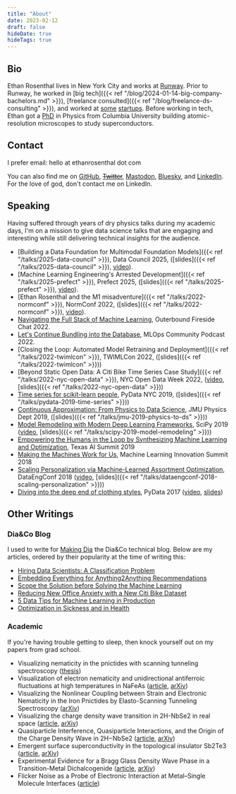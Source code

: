 ```yaml
---
title: "About"
date: 2023-02-12
draft: false
hideDate: true
hideTags: true
---
```


## Bio

Ethan Rosenthal lives in New York City and works at [Runway](https://runwayml.com/). Prior to Runway, he worked in [big tech]({{< ref "/blog/2024-01-14-big-company-bachelors.md" >}}), [freelance consulted]({{< ref "/blog/freelance-ds-consulting" >}}), and worked at [some](https://www.dia.com/) [startups](https://www.birchbox.com/). Before working in tech, Ethan got a [PhD](https://physics.ethanrosenthal.com/) in Physics from Columbia University building atomic-resolution microscopes to study superconductors.


## Contact

I prefer email: hello at ethanrosenthal dot com


You can also find me on [GitHub](https://github.com/EthanRosenthal), ~~[Twitter](https://twitter.com/eprosenthal)~~, [Mastodon](https://recsys.social/@ethanrosenthal), [Bluesky](https://bsky.app/profile/ethanrosenthal.com), and [LinkedIn](https://www.linkedin.com/in/ethanrosenthal/). For the love of god, don't contact me on LinkedIn.


## Speaking

Having suffered through years of dry physics talks during my academic days, I'm on a mission to give data science talks that are engaging and interesting while still delivering technical insights for the audience.

- [Building a Data Foundation for Multimodal Foundation Models]({{< ref "/talks/2025-data-council" >}}), Data Council 2025, ([slides]({{< ref "/talks/2025-data-council" >}}), [video](https://youtu.be/6kf58xD5s3Q?si=3vYEH9EXeAKb4KAI)).
- [Machine Learning Engineering's Arrested Development]({{< ref "/talks/2025-prefect" >}}), Prefect 2025, ([slides]({{< ref "/talks/2025-prefect" >}}), [video](https://www.prefect.io/summit-machine-learning-engineering-arrested-development)).
- [Ethan Rosenthal and the M1 misadventure]({{< ref "/talks/2022-normconf" >}}), NormConf 2022, ([slides]({{< ref "/talks/2022-normconf" >}}), [video](https://www.youtube.com/watch?v=I4wkCSd7iMM)).
- [Navigating the Full Stack of Machine Learning](https://outerbounds.com/blog/full-stack-machine-learning-skills/), Outerbound Fireside Chat 2022.
- [Let's Continue Bundling into the Database](https://mlops.community/watch/lets-continue-bundling-into-the-database_ajK15B54BBYVhH/), MLOps Community Podcast 2022.
- [Closing the Loop: Automated Model Retraining and Deployment]({{< ref "/talks/2022-twimlcon" >}}), TWIMLCon 2022, ([slides]({{< ref "/talks/2022-twimlcon" >}}))
- [Beyond Static Open Data: A Citi Bike Time Series Case Study]({{< ref "/talks/2022-nyc-open-data" >}}), NYC Open Data Week 2022, ([video](https://youtu.be/mXdfvY9yOPM), [slides]({{< ref "/talks/2022-nyc-open-data" >}}))
- [Time series for scikit-learn people](https://pydata.org/nyc2019/schedule/presentation/15/time-series-for-scikit-learn-people/), PyData NYC 2019, ([slides]({{< ref "/talks/pydata-2019-time-series" >}}))
- [Continuous Approximation: From Physics to Data Science](http://csma31.csm.jmu.edu/physics/courses/391/Speakers/2019fall/abstract_rosenthal_ethan.pdf), JMU Physics Dept 2019, ([slides]({{< ref "/talks/jmu-2019-physics-to-ds" >}}))
- [Model Remodeling with Modern Deep Learning Frameworks](https://www.scipy2019.scipy.org/talks-posters/Model-Remodeling-with-Modern-Deep-Learning-Frameworks), SciPy 2019 ([video](https://youtu.be/OoGaFn3aaMU), [slides]({{< ref "/talks/scipy-2019-model-remodeling" >}}))
- [Empowering the Humans in the Loop by Synthesizing Machine Learning and Optimization](http://texasaisummit.com/2019/sessions), Texas AI Summit 2019
- [Making the Machines Work for Us](https://www.theinnovationenterprise.com/summits/machine-learning-innovation-summit-new-york-2018/agenda), Machine Learning Innovation Summit 2018
- [Scaling Personalization via Machine-Learned Assortment Optimization](https://www.datacouncil.ai/talks/scaling-personalization-via-machine-learned-assortment-optimization), DataEngConf 2018 ([video](https://youtu.be/1_wjsY6eSFs), [slides]({{< ref "/talks/dataengconf-2018-scaling-personalization" >}}))
- [Diving into the deep end of clothing styles](https://pydata.org/nyc2017/schedule/presentation/18/), PyData 2017 ([video](https://www.youtube.com/watch?v=Pm4ZQMKoz7Q), [slides](https://www.slideshare.net/rosentep/diving-into-the-deep-end-of-clothing-styles-pydata-nyc-2017))


## Other Writings

### Dia&Co Blog

I used to write for [Making Dia](https://making.dia.com/) the Dia&Co technical blog. Below are my articles, ordered by their popularity at the time of writing this:

- [Hiring Data Scientists: A Classification Problem](https://making.dia.com/hiring-data-scientists-a-classification-problem-456affe73592)
- [Embedding Everything for Anything2Anything Recommendations](https://making.dia.com/embedding-everything-for-anything2anything-recommendations-fca7f58f53ff)
- [Scope the Solution before Solving the Machine Learning](https://making.dia.com/scope-the-solution-before-solving-the-machine-learning-7e5ddb622733)
- [Reducing New Office Anxiety with a New Citi Bike Dataset](https://making.dia.com/reducing-new-office-anxiety-with-a-new-citi-bike-dataset-fb469fd6f5b6)
- [5 Data Tips for Machine Learning in Production](https://making.dia.com/5-data-tips-for-machine-learning-in-production-360e14addeee)
- [Optimization in Sickness and in Health](https://making.dia.com/optimization-in-sickness-and-in-health-7d8f28f0bd45)

### Academic

If you're having trouble getting to sleep, then knock yourself out on my papers from grad school.

- Visualizing nematicity in the pnictides with scanning tunneling spectroscopy ([thesis](https://academiccommons.columbia.edu/doi/10.7916/D8N29W34))
- Visualization of electron nematicity and unidirectional antiferroic fluctuations at high temperatures in NaFeAs ([article](https://www.nature.com/articles/nphys2870), [arXiv](https://arxiv.org/abs/1307.3526))
- Visualizing the Nonlinear Coupling between Strain and Electronic Nematicity in the Iron Pnictides by Elasto-Scanning Tunneling Spectroscopy ([arXiv](https://arxiv.org/abs/1812.05287))
- Visualizing the charge density wave transition in 2H-NbSe2 in real space ([article](https://journals.aps.org/prb/abstract/10.1103/PhysRevB.89.235115), [arXiv](https://arxiv.org/abs/1307.2282))
- Quasiparticle Interference, Quasiparticle Interactions, and the Origin of the Charge Density Wave in 2H−NbSe2 ([article](https://journals.aps.org/prl/abstract/10.1103/PhysRevLett.114.037001), [arXiv](https://arxiv.org/abs/1408.4432))
- Emergent surface superconductivity in the topological insulator Sb2Te3 ([article](https://www.nature.com/articles/ncomms9279), [arXiv](https://arxiv.org/abs/1408.1046))
- Experimental Evidence for a Bragg Glass Density Wave Phase in a Transition-Metal Dichalcogenide ([article](https://journals.aps.org/prl/abstract/10.1103/PhysRevLett.114.026802), [arXiv](https://arxiv.org/abs/1405.5561))
- Flicker Noise as a Probe of Electronic Interaction at Metal–Single Molecule Interfaces ([article](https://pubs.acs.org/doi/abs/10.1021/acs.nanolett.5b01270))
